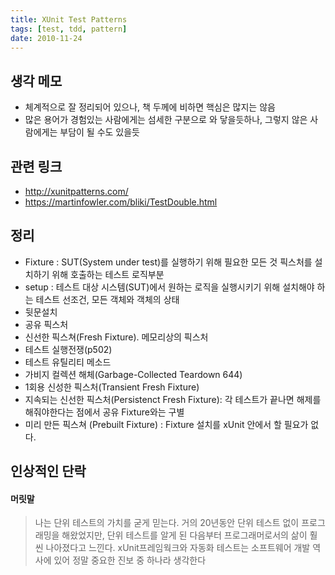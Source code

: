 ```yaml
---
title: XUnit Test Patterns
tags: [test, tdd, pattern]
date: 2010-11-24
---
```


## 생각 메모

* 체계적으로 잘 정리되어 있으나, 책 두께에 비하면 핵심은 많지는 않음
* 많은 용어가 경험있는 사람에게는 섬세한 구분으로 와 닿을듯하나, 그렇지 않은 사람에게는 부담이 될 수도 있을듯

## 관련 링크
* http://xunitpatterns.com/
* https://martinfowler.com/bliki/TestDouble.html

## 정리

* Fixture : SUT(System under test)를 실행하기 위해 필요한 모든 것
  픽스처를 설치하기 위해 호출하는 테스트 로직부분
* setup : 테스트 대상  시스템(SUT)에서 원하는 로직을 실행시키기 위해 설치해야 하는 테스트 선조건, 모든 객체와 객체의 상태
* 뒷문설치
* 공유 픽스처
* 신선한 픽스쳐(Fresh Fixture). 메모리상의 픽스처
* 테스트 실행전쟁(p502)
* 테스트 유틸리티 메소드
* 가비지 컬렉션 해체(Garbage-Collected Teardown 644)
* 1회용 신성한 픽스처(Transient Fresh Fixture)
* 지속되는 신선한 픽스처(Persistenct Fresh Fixture): 각 테스트가 끝나면 해제를 해줘야한다는 점에서 공유 Fixture와는 구별
* 미리 만든 픽스쳐 (Prebuilt Fixture) : Fixture 설치를 xUnit 안에서 할 필요가 없다.

## 인상적인 단락

#### 머릿말

> 나는 단위 테스트의 가치를 굳게 믿는다. 거의 20년동안 단위 테스트 없이 프로그래밍을 해왔었지만, 단위 테스트를 알게 된 다음부터 프로그래머로서의 삶이 훨씬 나아졌다고 느낀다.
> xUnit프레임웍크와 자동화 테스트는 소프트웨어 개발 역사에 있어 정말 중요한 진보 중 하나라 생각한다

